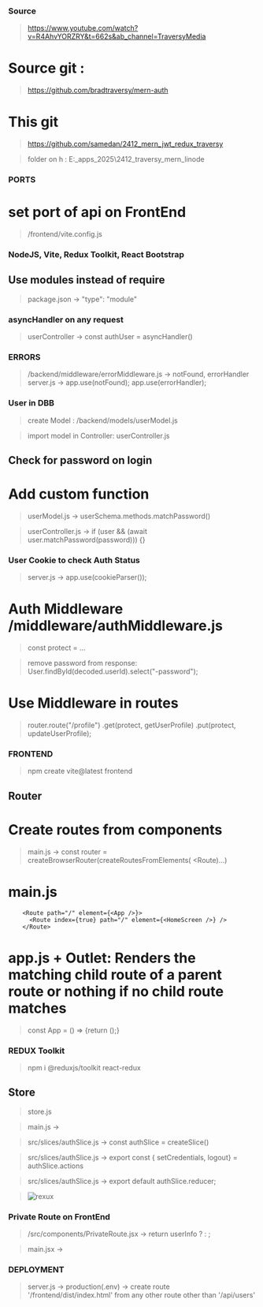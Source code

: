 ### Source

> https://www.youtube.com/watch?v=R4AhvYORZRY&t=662s&ab_channel=TraversyMedia

# Source git :

> https://github.com/bradtraversy/mern-auth

# This git

> https://github.com/samedan/2412_mern_jwt_redux_traversy

> folder on h : E:\_apps_2025\2412_traversy_mern_linode

### PORTS

# set port of api on FrontEnd

> /frontend/vite.config.js

### NodeJS, Vite, Redux Toolkit, React Bootstrap

## Use modules instead of require

> package.json -> "type": "module"

### asyncHandler on any request

> userController -> const authUser = asyncHandler()

### ERRORS

> /backend/middleware/errorMiddleware.js -> notFound, errorHandler
> server.js -> app.use(notFound); app.use(errorHandler);

### User in DBB

> create Model : /backend/models/userModel.js

> import model in Controller: userController.js

## Check for password on login

# Add custom function

> userModel.js -> userSchema.methods.matchPassword()

> userController.js -> if (user && (await user.matchPassword(password))) {}

### User Cookie to check Auth Status

> server.js -> app.use(cookieParser());

# Auth Middleware /middleware/authMiddleware.js

> const protect = ...

> remove password from response: User.findById(decoded.userId).select("-password");

# Use Middleware in routes

> router.route("/profile")
> .get(protect, getUserProfile)
> .put(protect, updateUserProfile);

### FRONTEND

> npm create vite@latest frontend

## Router

# Create routes from components

> main.js -> const router = createBrowserRouter(createRoutesFromElements( <Route)...)

# main.js

```
    <Route path="/" element={<App />}>
      <Route index={true} path="/" element={<HomeScreen />} />
    </Route>
```

# app.js + Outlet: Renders the matching child route of a parent route or nothing if no child route matches

> const App = () => {return (<Outlet />);}

### REDUX Toolkit

> npm i @reduxjs/toolkit react-redux

## Store

> store.js

> main.js -> <Provider store={store}></Provider>

> src/slices/authSlice.js -> const authSlice = createSlice()

> src/slices/authSlice.js -> export const { setCredentials, logout} = authSlice.actions

> src/slices/authSlice.js -> export default authSlice.reducer;

> ![rexux](https://github.com/samedan/2412_mern_jwt_redux_traversy/blob/main/public/images/01_printscreen.jpg)

### Private Route on FrontEnd

> /src/components/PrivateRoute.jsx -> return userInfo ? <Outlet /> : <Navigate to="/login" replace />;

> main.jsx -> <Route path="" element=PrivateRoute><Route path="/profile" element=ProfileScreen /></Route>

### DEPLOYMENT

> server.js -> production(.env) -> create route '/frontend/dist/index.html' from any other route other than '/api/users'
